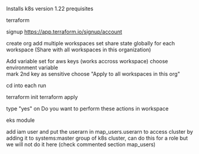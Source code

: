 Installs k8s version 1.22
prequisites

terraform

signup https://app.terraform.io/signup/account


create org
add multiple workspaces 
set share state globally for each workspace (Share with all workspaces in this organization)

Add variable set for aws keys (works accross workspace)
choose environment variable     
mark 2nd key as sensitive
choose "Apply to all workspaces in this org"

cd into each run 

terraform init
terraform apply

type "yes" on Do you want to perform these actions in workspace


eks module

add iam user and put the userarn in map_users.userarn  to access cluster by adding it to systems:master group of k8s cluster,  can do this for a role but we will not do it here (check commented section map_users)
